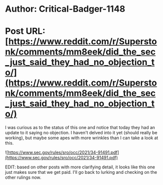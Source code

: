 # Author: Critical-Badger-1148
# Post URL: [https://www.reddit.com/r/Superstonk/comments/mm8eek/did_the_sec_just_said_they_had_no_objection_to/](https://www.reddit.com/r/Superstonk/comments/mm8eek/did_the_sec_just_said_they_had_no_objection_to/)


I was curious as to the status of this one and notice that today they had an update to it saying no objection. I haven't delved into it yet (should really be working), but maybe some apes with more wrinkles than I can take a look at this.

![https://www.sec.gov/rules/sro/occ/2021/34-91491.pdf](https://www.sec.gov/rules/sro/occ/2021/34-91491.pdf)

EDIT: based on other posts with more clarifying detail, it looks like this one just makes sure that we get paid. I'll go back to lurking and checking on the other rulings now.